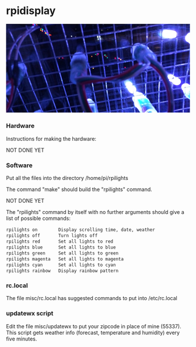 rpidisplay
==========

![](misc/title.jpg)

### Hardware

Instructions for making the hardware:

NOT DONE YET

### Software

Put all the files into the directory /home/pi/rpilights

The command "make" should build the "rpilights" command.

NOT DONE YET

The "rpilights" command by itself with no further arguments should give a list of possible commands:

	rpilights on		Display scrolling time, date, weather
	rpilights off		Turn lights off
	rpilights red		Set all lights to red
	rpilights blue		Set all lights to blue
	rpilights green		Set all lights to green
	rpilights magenta	Set all lights to magenta
	rpilights cyan		Set all lights to cyan
	rpilights rainbow	Display rainbow pattern

### rc.local

The file misc/rc.local has suggested commands to put into /etc/rc.local

### updatewx script

Edit the file misc/updatewx to put your zipcode in place of mine (55337).
This script gets weather info (forecast, temperature and humidity) every five minutes.
